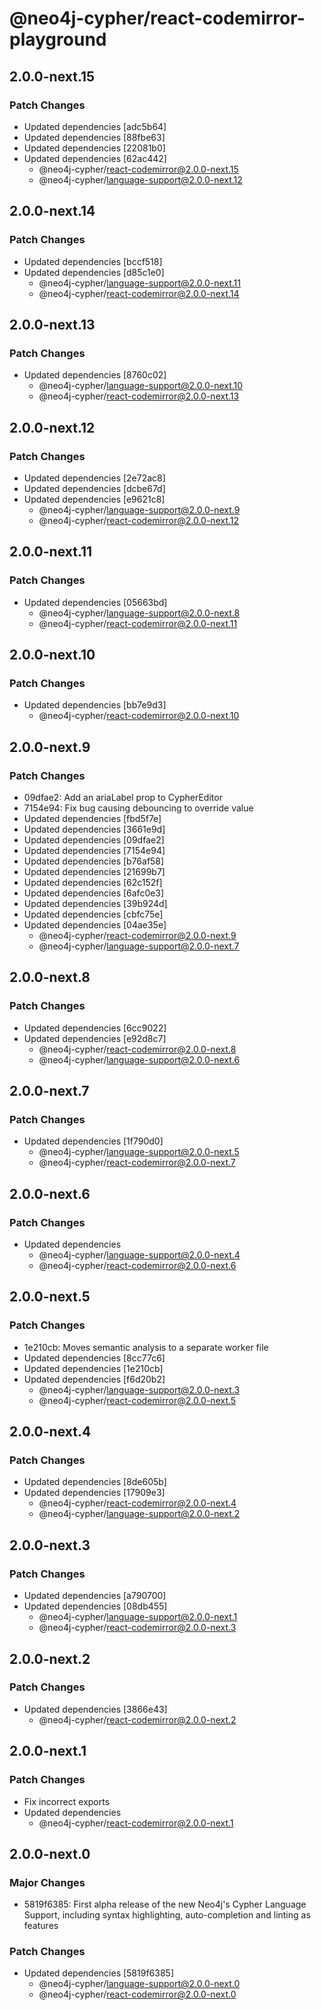 # @neo4j-cypher/react-codemirror-playground

## 2.0.0-next.15

### Patch Changes

- Updated dependencies [adc5b64]
- Updated dependencies [88fbe63]
- Updated dependencies [22081b0]
- Updated dependencies [62ac442]
  - @neo4j-cypher/react-codemirror@2.0.0-next.15
  - @neo4j-cypher/language-support@2.0.0-next.12

## 2.0.0-next.14

### Patch Changes

- Updated dependencies [bccf518]
- Updated dependencies [d85c1e0]
  - @neo4j-cypher/language-support@2.0.0-next.11
  - @neo4j-cypher/react-codemirror@2.0.0-next.14

## 2.0.0-next.13

### Patch Changes

- Updated dependencies [8760c02]
  - @neo4j-cypher/language-support@2.0.0-next.10
  - @neo4j-cypher/react-codemirror@2.0.0-next.13

## 2.0.0-next.12

### Patch Changes

- Updated dependencies [2e72ac8]
- Updated dependencies [dcbe67d]
- Updated dependencies [e9621c8]
  - @neo4j-cypher/language-support@2.0.0-next.9
  - @neo4j-cypher/react-codemirror@2.0.0-next.12

## 2.0.0-next.11

### Patch Changes

- Updated dependencies [05663bd]
  - @neo4j-cypher/language-support@2.0.0-next.8
  - @neo4j-cypher/react-codemirror@2.0.0-next.11

## 2.0.0-next.10

### Patch Changes

- Updated dependencies [bb7e9d3]
  - @neo4j-cypher/react-codemirror@2.0.0-next.10

## 2.0.0-next.9

### Patch Changes

- 09dfae2: Add an ariaLabel prop to CypherEditor
- 7154e94: Fix bug causing debouncing to override value
- Updated dependencies [fbd5f7e]
- Updated dependencies [3661e9d]
- Updated dependencies [09dfae2]
- Updated dependencies [7154e94]
- Updated dependencies [b76af58]
- Updated dependencies [21699b7]
- Updated dependencies [62c152f]
- Updated dependencies [6afc0e3]
- Updated dependencies [39b924d]
- Updated dependencies [cbfc75e]
- Updated dependencies [04ae35e]
  - @neo4j-cypher/react-codemirror@2.0.0-next.9
  - @neo4j-cypher/language-support@2.0.0-next.7

## 2.0.0-next.8

### Patch Changes

- Updated dependencies [6cc9022]
- Updated dependencies [e92d8c7]
  - @neo4j-cypher/react-codemirror@2.0.0-next.8
  - @neo4j-cypher/language-support@2.0.0-next.6

## 2.0.0-next.7

### Patch Changes

- Updated dependencies [1f790d0]
  - @neo4j-cypher/language-support@2.0.0-next.5
  - @neo4j-cypher/react-codemirror@2.0.0-next.7

## 2.0.0-next.6

### Patch Changes

- Updated dependencies
  - @neo4j-cypher/language-support@2.0.0-next.4
  - @neo4j-cypher/react-codemirror@2.0.0-next.6

## 2.0.0-next.5

### Patch Changes

- 1e210cb: Moves semantic analysis to a separate worker file
- Updated dependencies [8cc77c6]
- Updated dependencies [1e210cb]
- Updated dependencies [f6d20b2]
  - @neo4j-cypher/language-support@2.0.0-next.3
  - @neo4j-cypher/react-codemirror@2.0.0-next.5

## 2.0.0-next.4

### Patch Changes

- Updated dependencies [8de605b]
- Updated dependencies [17909e3]
  - @neo4j-cypher/react-codemirror@2.0.0-next.4
  - @neo4j-cypher/language-support@2.0.0-next.2

## 2.0.0-next.3

### Patch Changes

- Updated dependencies [a790700]
- Updated dependencies [08db455]
  - @neo4j-cypher/language-support@2.0.0-next.1
  - @neo4j-cypher/react-codemirror@2.0.0-next.3

## 2.0.0-next.2

### Patch Changes

- Updated dependencies [3866e43]
  - @neo4j-cypher/react-codemirror@2.0.0-next.2

## 2.0.0-next.1

### Patch Changes

- Fix incorrect exports
- Updated dependencies
  - @neo4j-cypher/react-codemirror@2.0.0-next.1

## 2.0.0-next.0

### Major Changes

- 5819f6385: First alpha release of the new Neo4j's Cypher Language Support, including syntax highlighting, auto-completion and linting as features

### Patch Changes

- Updated dependencies [5819f6385]
  - @neo4j-cypher/language-support@2.0.0-next.0
  - @neo4j-cypher/react-codemirror@2.0.0-next.0
